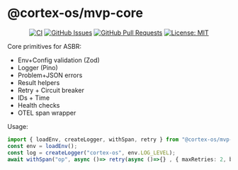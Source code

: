 # @cortex-os/mvp-core

<div align="center">

[![CI](https://github.com/cortex-os/cortex-os/actions/workflows/ci.yml/badge.svg)](https://github.com/cortex-os/cortex-os/actions/workflows/ci.yml)
[![GitHub Issues](https://img.shields.io/github/issues/cortex-os/cortex-os)](https://github.com/cortex-os/cortex-os/issues)
[![GitHub Pull Requests](https://img.shields.io/github/issues-pr/cortex-os/cortex-os)](https://github.com/cortex-os/cortex-os/pulls)
[![License: MIT](https://img.shields.io/badge/License-MIT-yellow.svg)](https://opensource.org/licenses/MIT)

</div>

Core primitives for ASBR:

- Env+Config validation (Zod)
- Logger (Pino)
- Problem+JSON errors
- Result helpers
- Retry + Circuit breaker
- IDs + Time
- Health checks
- OTEL span wrapper

Usage:

```ts
import { loadEnv, createLogger, withSpan, retry } from "@cortex-os/mvp-core";
const env = loadEnv();
const log = createLogger("cortex-os", env.LOG_LEVEL);
await withSpan("op", async ()=> retry(async ()=>{} , { maxRetries: 2, backoffMs: 200, jitter: true })));
```
